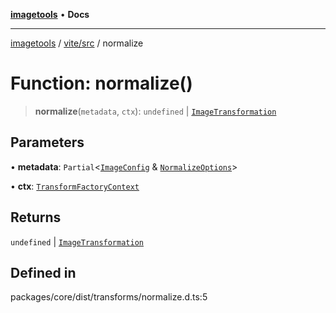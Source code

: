[**imagetools**](../../../README.md) • **Docs**

***

[imagetools](../../../modules.md) / [vite/src](../README.md) / normalize

# Function: normalize()

> **normalize**(`metadata`, `ctx`): `undefined` \| [`ImageTransformation`](../type-aliases/ImageTransformation.md)

## Parameters

• **metadata**: `Partial`\<[`ImageConfig`](../type-aliases/ImageConfig.md) & [`NormalizeOptions`](../interfaces/NormalizeOptions.md)\>

• **ctx**: [`TransformFactoryContext`](../interfaces/TransformFactoryContext.md)

## Returns

`undefined` \| [`ImageTransformation`](../type-aliases/ImageTransformation.md)

## Defined in

packages/core/dist/transforms/normalize.d.ts:5
